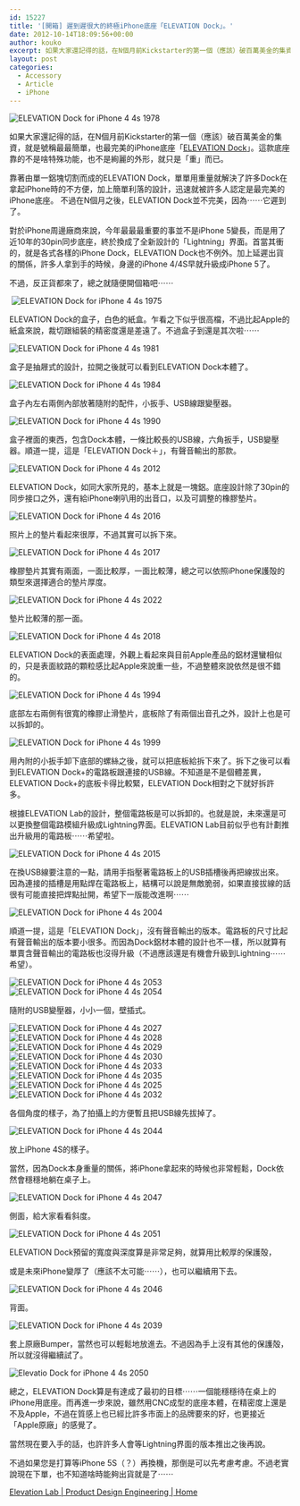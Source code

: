 ```yaml
---
id: 15227
title: '[開箱] 遲到遲很大的終極iPhone底座「ELEVATION Dock」。'
date: 2012-10-14T18:09:56+00:00
author: kouko
excerpt: 如果大家還記得的話，在N個月前Kickstarter的第一個（應該）破百萬美金的集資，就是號稱最最簡單，也最完美的iPhone底座「ELEVATION Dock」。這款底座靠的不是啥特殊功能，也不是絢麗的外形，就只是「重」而已。
layout: post
categories:
  - Accessory
  - Article
  - iPhone
---
```

<img alt="ELEVATION Dock for iPhone 4 4s 1978"  height="" src="/img/2012-10-14-iphone-4-4s-elevation-dock/Elevatio_Dock_for_iPhone_4_4s-1978.jpg" title="Elevatio_Dock_for_iPhone_4_4s-1978.jpg"  />

如果大家還記得的話，在N個月前Kickstarter的第一個（應該）破百萬美金的集資，就是號稱最最簡單，也最完美的iPhone底座「[ELEVATION Dock](http://elevationlab.com)」。這款底座靠的不是啥特殊功能，也不是絢麗的外形，就只是「重」而已。

<!--more-->

靠著由單一鋁塊切割而成的ELEVATION Dock，單單用重量就解決了許多Dock在拿起iPhone時的不方便，加上簡單利落的設計，迅速就被許多人認定是最完美的iPhone底座。&nbsp;不過在N個月之後，ELEVATION Dock並不完美，因為⋯⋯它遲到了。

對於iPhone周邊廠商來說，今年最最最重要的事並不是iPhone 5變長，而是用了近10年的30pin同步底座，終於換成了全新設計的「Lightning」界面。首當其衝的，就是各式各樣的iPhone Dock，ELEVATION Dock也不例外。加上延遲出貨的關係，許多人拿到手的時候，身邊的iPhone 4/4S早就升級成iPhone 5了。

不過，反正貨都來了，總之就隨便開個箱吧⋯⋯

&nbsp;<img alt="ELEVATION Dock for iPhone 4 4s 1975"  height="" src="/img/2012-10-14-iphone-4-4s-elevation-dock/Elevatio_Dock_for_iPhone_4_4s-1975.jpg" title="Elevatio_Dock_for_iPhone_4_4s-1975.jpg"  />

ELEVATION Dock的盒子，白色的紙盒。乍看之下似乎很高檔，不過比起Apple的紙盒來說，裁切跟組裝的精密度還是差遠了。不過盒子到還是其次啦⋯⋯

<img alt="ELEVATION Dock for iPhone 4 4s 1981"  src="/img/2012-10-14-iphone-4-4s-elevation-dock/Elevatio_Dock_for_iPhone_4_4s-1981.jpg" title="Elevatio_Dock_for_iPhone_4_4s-1981.jpg"  />

盒子是抽屜式的設計，拉開之後就可以看到ELEVATION Dock本體了。

<img alt="ELEVATION Dock for iPhone 4 4s 1984"  src="/img/2012-10-14-iphone-4-4s-elevation-dock/Elevatio_Dock_for_iPhone_4_4s-1984.jpg" title="Elevatio_Dock_for_iPhone_4_4s-1984.jpg"  />

盒子內左右兩側內部放著隨附的配件，小扳手、USB線跟變壓器。

<img alt="ELEVATION Dock for iPhone 4 4s 1990"  src="/img/2012-10-14-iphone-4-4s-elevation-dock/Elevatio_Dock_for_iPhone_4_4s-1990.jpg" title="Elevatio_Dock_for_iPhone_4_4s-1990.jpg"  />

盒子裡面的東西，包含Dock本體，一條比較長的USB線，六角扳手，USB變壓器。順道一提，這是「ELEVATION Dock＋」，有聲音輸出的那款。

<img alt="ELEVATION Dock for iPhone 4 4s 2012"  height="" src="/img/2012-10-14-iphone-4-4s-elevation-dock/Elevatio_Dock_for_iPhone_4_4s-2012.jpg" title="Elevatio_Dock_for_iPhone_4_4s-2012.jpg"  />

ELEVATION Dock，如同大家所見的，基本上就是一塊鋁。底座設計除了30pin的同步接口之外，還有給iPhone喇叭用的出音口，以及可調整的橡膠墊片。

<img alt="ELEVATION Dock for iPhone 4 4s 2016"  src="/img/2012-10-14-iphone-4-4s-elevation-dock/Elevatio_Dock_for_iPhone_4_4s-2016.jpg" title="Elevatio_Dock_for_iPhone_4_4s-2016.jpg"  />

照片上的墊片看起來很厚，不過其實可以拆下來。

<img alt="ELEVATION Dock for iPhone 4 4s 2017"  src="/img/2012-10-14-iphone-4-4s-elevation-dock/Elevatio_Dock_for_iPhone_4_4s-2017.jpg" title="Elevatio_Dock_for_iPhone_4_4s-2017.jpg"  />

橡膠墊片其實有兩面，一面比較厚，一面比較薄，總之可以依照iPhone保護殻的類型來選擇適合的墊片厚度。

<img alt="ELEVATION Dock for iPhone 4 4s 2022"  src="/img/2012-10-14-iphone-4-4s-elevation-dock/Elevatio_Dock_for_iPhone_4_4s-2022.jpg" title="Elevatio_Dock_for_iPhone_4_4s-2022.jpg"  />

墊片比較薄的那一面。

<img alt="ELEVATION Dock for iPhone 4 4s 2018"  src="/img/2012-10-14-iphone-4-4s-elevation-dock/Elevatio_Dock_for_iPhone_4_4s-2018.jpg" title="Elevatio_Dock_for_iPhone_4_4s-2018.jpg"  />

ELEVATION Dock的表面處理，外觀上看起來與目前Apple產品的鋁材還蠻相似的，只是表面紋路的顆粒感比起Apple來說重一些，不過整體來說依然是很不錯的。

<img alt="ELEVATION Dock for iPhone 4 4s 1994"  src="/img/2012-10-14-iphone-4-4s-elevation-dock/Elevatio_Dock_for_iPhone_4_4s-1994.jpg" title="Elevatio_Dock_for_iPhone_4_4s-1994.jpg"  />

底部左右兩側有很寬的橡膠止滑墊片，底板除了有兩個出音孔之外，設計上也是可以拆卸的。

<img alt="ELEVATION Dock for iPhone 4 4s 1999"  src="/img/2012-10-14-iphone-4-4s-elevation-dock/Elevatio_Dock_for_iPhone_4_4s-1999.jpg" title="Elevatio_Dock_for_iPhone_4_4s-1999.jpg"  />

用內附的小扳手卸下底部的螺絲之後，就可以把底板給拆下來了。拆下之後可以看到ELEVATION Dock+的電路板跟連接的USB線。不知道是不是個體差異，ELEVATION Dock+的底板卡得比較緊，ELEVATION Dock相對之下就好拆許多。&nbsp;

根據ELEVATION Lab的設計，整個電路板是可以拆卸的。也就是說，未來還是可以更換整個電路模組升級成Lightning界面。ELEVATION Lab目前似乎也有計劃推出升級用的電路板⋯⋯希望啦。

<img alt="ELEVATION Dock for iPhone 4 4s 2015"  src="/img/2012-10-14-iphone-4-4s-elevation-dock/Elevatio_Dock_for_iPhone_4_4s-2015.jpg" title="Elevatio_Dock_for_iPhone_4_4s-2015.jpg"  />

在換USB線要注意的一點，請用手指壓著電路板上的USB插槽後再把線拔出來。因為連接的插槽是用點焊在電路板上，結構可以說是無敵脆弱，如果直接拔線的話很有可能直接把焊點扯開，希望下一版能改進啊⋯⋯

<img alt="ELEVATION Dock for iPhone 4 4s 2004"  src="/img/2012-10-14-iphone-4-4s-elevation-dock/Elevatio_Dock_for_iPhone_4_4s-2004.jpg" title="Elevatio_Dock_for_iPhone_4_4s-2004.jpg"  />

順道一提，這是「ELEVATION Dock」，沒有聲音輸出的版本。電路板的尺寸比起有聲音輸出的版本要小很多。而因為Dock鋁材本體的設計也不一樣，所以就算有單賣含聲音輸出的電路板也沒得升級（不過應該還是有機會升級到Lightning⋯⋯希望）。&nbsp;

<img alt="ELEVATION Dock for iPhone 4 4s 2053"  src="/img/2012-10-14-iphone-4-4s-elevation-dock/Elevatio_Dock_for_iPhone_4_4s-2053.jpg"  title="Elevatio_Dock_for_iPhone_4_4s-2053.jpg"  /><img alt="ELEVATION Dock for iPhone 4 4s 2054"  height="" src="/img/2012-10-14-iphone-4-4s-elevation-dock/Elevatio_Dock_for_iPhone_4_4s-2054.jpg"  title="Elevatio_Dock_for_iPhone_4_4s-2054.jpg"  />

隨附的USB變壓器，小小一個，壁插式。&nbsp;

<img alt="ELEVATION Dock for iPhone 4 4s 2027"  src="/img/2012-10-14-iphone-4-4s-elevation-dock/Elevatio_Dock_for_iPhone_4_4s-2027.jpg"  title="Elevatio_Dock_for_iPhone_4_4s-2027.jpg"  /> <img alt="ELEVATION Dock for iPhone 4 4s 2028"  src="/img/2012-10-14-iphone-4-4s-elevation-dock/Elevatio_Dock_for_iPhone_4_4s-2028.jpg"  title="Elevatio_Dock_for_iPhone_4_4s-2028.jpg"  /><img alt="ELEVATION Dock for iPhone 4 4s 2029"  src="/img/2012-10-14-iphone-4-4s-elevation-dock/Elevatio_Dock_for_iPhone_4_4s-2029.jpg"  title="Elevatio_Dock_for_iPhone_4_4s-2029.jpg"  /><img alt="ELEVATION Dock for iPhone 4 4s 2030"  src="/img/2012-10-14-iphone-4-4s-elevation-dock/Elevatio_Dock_for_iPhone_4_4s-2030.jpg"  title="Elevatio_Dock_for_iPhone_4_4s-2030.jpg"  /> <img alt="ELEVATION Dock for iPhone 4 4s 2033"  src="/img/2012-10-14-iphone-4-4s-elevation-dock/Elevatio_Dock_for_iPhone_4_4s-2033.jpg"  title="Elevatio_Dock_for_iPhone_4_4s-2033.jpg"  /><img alt="ELEVATION Dock for iPhone 4 4s 2035"  src="/img/2012-10-14-iphone-4-4s-elevation-dock/Elevatio_Dock_for_iPhone_4_4s-2035.jpg"  title="Elevatio_Dock_for_iPhone_4_4s-2035.jpg"  /><img alt="ELEVATION Dock for iPhone 4 4s 2025"  src="/img/2012-10-14-iphone-4-4s-elevation-dock/Elevatio_Dock_for_iPhone_4_4s-2025.jpg"  title="Elevatio_Dock_for_iPhone_4_4s-2025.jpg"  /><img alt="ELEVATION Dock for iPhone 4 4s 2032"  src="/img/2012-10-14-iphone-4-4s-elevation-dock/Elevatio_Dock_for_iPhone_4_4s-2032.jpg"  title="Elevatio_Dock_for_iPhone_4_4s-2032.jpg"  />

各個角度的樣子，為了拍攝上的方便暫且把USB線先拔掉了。

<img alt="ELEVATION Dock for iPhone 4 4s 2044"  src="/img/2012-10-14-iphone-4-4s-elevation-dock/Elevatio_Dock_for_iPhone_4_4s-2044.jpg" title="Elevatio_Dock_for_iPhone_4_4s-2044.jpg"  />

放上iPhone 4S的樣子。



當然，因為Dock本身重量的關係，將iPhone拿起來的時候也非常輕鬆，Dock依然會穩穩地躺在桌子上。&nbsp;

<img alt="ELEVATION Dock for iPhone 4 4s 2047"  src="/img/2012-10-14-iphone-4-4s-elevation-dock/Elevatio_Dock_for_iPhone_4_4s-2047.jpg" title="Elevatio_Dock_for_iPhone_4_4s-2047.jpg"  />

側面，給大家看看斜度。

<img alt="ELEVATION Dock for iPhone 4 4s 2051"  src="/img/2012-10-14-iphone-4-4s-elevation-dock/Elevatio_Dock_for_iPhone_4_4s-2051.jpg" title="Elevatio_Dock_for_iPhone_4_4s-2051.jpg"  />

ELEVATION Dock預留的寬度與深度算是非常足夠，就算用比較厚的保護殻，

或是未來iPhone變厚了（應該不太可能⋯⋯），也可以繼續用下去。

<img alt="ELEVATION Dock for iPhone 4 4s 2046"  src="/img/2012-10-14-iphone-4-4s-elevation-dock/Elevatio_Dock_for_iPhone_4_4s-2046.jpg" title="Elevatio_Dock_for_iPhone_4_4s-2046.jpg"  />

背面。

<img alt="ELEVATION Dock for iPhone 4 4s 2039"  src="/img/2012-10-14-iphone-4-4s-elevation-dock/Elevatio_Dock_for_iPhone_4_4s-2039.jpg" title="Elevatio_Dock_for_iPhone_4_4s-2039.jpg"  />

套上原廠Bumper，當然也可以輕鬆地放進去。不過因為手上沒有其他的保護殻，所以就沒得繼續試了。

<img alt="Elevatio Dock for iPhone 4 4s 2050"  src="/img/2012-10-14-iphone-4-4s-elevation-dock/Elevatio_Dock_for_iPhone_4_4s-2050.jpg" title="Elevatio_Dock_for_iPhone_4_4s-2050.jpg"  />

總之，ELEVATION Dock算是有達成了最初的目標⋯⋯一個能穩穩待在桌上的iPhone用底座。而再進一步來說，雖然用CNC成型的底座本體，在精密度上還是不及Apple，不過在質感上也已經比許多市面上的品牌要來的好，也更接近「Apple原廠」的感覺了。

當然現在要入手的話，也許許多人會等Lightning界面的版本推出之後再說。

不過如果您是打算等iPhone 5S（？）再換機，那倒是可以先考慮考慮。不過老實說現在下單，也不知道啥時能夠出貨就是了⋯⋯&nbsp;

[Elevation Lab | Product Design Engineering | Home](http://elevationlab.com)
